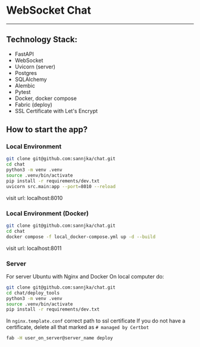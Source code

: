 # WebSocket Chat
---

## Technology Stack:
- FastAPI
- WebSocket
- Uvicorn (server)
- Postgres
- SQLAlchemy
- Alembic
- Pytest
- Docker, docker compose
- Fabric (deploy)
- SSL Certificate with Let's Encrypt

## How to start the app?
### Local Environment
```bash
git clone git@github.com:sannjka/chat.git
cd chat
python3 -m venv .venv
source .venv/bin/activate
pip install -r requirements/dev.txt
uvicorn src.main:app --port=8010 --reload
```
visit url: localhost:8010

### Local Environment (Docker)
```bash
git clone git@github.com:sannjka/chat.git
cd chat
docker compose -f local_docker-compose.yml up -d --build
```
visit url: localhost:8011

### Server
For server Ubuntu with Nginx and Docker
On local computer do:
```bash
git clone git@github.com:sannjka/chat.git
cd chat/deploy_tools
python3 -m venv .venv
source .venv/bin/activate
pip install -r requirements/dev.txt
```
In `nginx.template.conf` correct path to ssl certificate
If you do not have a certificate, delete all that marked as `# managed by Certbot`
```bash
fab -H user_on_server@server_name deploy
```
